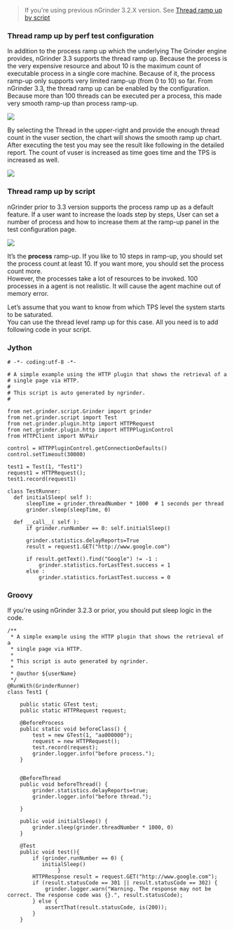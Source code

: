 > If you're using previous nGrinder 3.2.X version. See [Thread ramp up by script](How-to-ramp-up-by-threads#thread-ramp-up-by-script)

### Thread ramp up by perf test configuration
In addition to the process ramp up which the underlying The Grinder engine provides, nGrinder 3.3 supports the thread ramp up. Because the process is the very expensive resource and about 10 is the maximum count of executable process in a single core machine. Because of it, the process ramp-up only supports very limited ramp-up (from 0 to 10) so far. From nGrinder 3.3, the thread ramp up can be enabled by the configuration. Because more than 100 threads can be executed per a process, this made very smooth ramp-up than process ramp-up.

![](http://www.cubrid.org/modules/editor/styles/default/files/attach/images/379199/753/546/thread_rampup.PNG)

By selecting the Thread in the upper-right and provide the enough thread count in the vuser section, the chart will shows the smooth ramp up chart. After executing the test you may see the result like following in the detailed report. The count of vuser is increased as time goes time and the TPS is increased as well.

![](http://www.cubrid.org/modules/editor/styles/default/files/attach/images/379199/753/546/vuser_tps.png)

### Thread ramp up by script
nGrinder prior to 3.3 version supports the process ramp up as a default feature. If a user want to increase the loads step by steps, User can set a number of process and how to increase them at the ramp-up panel in the test configuration page.

![](http://www.cubrid.org/files/attach/images/379199/753/546/image_thumb.png)

It’s the **process** ramp-up. If you like to 10 steps in ramp-up, you should set the process count at least 10. If you want more, you should set the process count more.  
However, the processes take a lot of resources to be invoked. 100 processes in a agent is not realistic. It will cause the agent machine out of memory error.

Let’s assume that you want to know from which TPS level the system starts to be saturated.  
You can use the thread level ramp up for this case. All you need is to add following code in your script.

### Jython
```
# -*- coding:utf-8 -*-
 
# A simple example using the HTTP plugin that shows the retrieval of a
# single page via HTTP.
#
# This script is auto generated by ngrinder.
#
 
from net.grinder.script.Grinder import grinder
from net.grinder.script import Test
from net.grinder.plugin.http import HTTPRequest
from net.grinder.plugin.http import HTTPPluginControl
from HTTPClient import NVPair
 
control = HTTPPluginControl.getConnectionDefaults()
control.setTimeout(30000)
 
test1 = Test(1, "Test1")
request1 = HTTPRequest();
test1.record(request1)
 
class TestRunner:
  def initialSleep( self ):
      sleepTime = grinder.threadNumber * 1000  # 1 seconds per thread
      grinder.sleep(sleepTime, 0)
 
  def __call__( self ):
      if grinder.runNumber == 0: self.initialSleep()
 
      grinder.statistics.delayReports=True
      result = request1.GET("http://www.google.com")
       
      if result.getText().find("Google") != -1 :
          grinder.statistics.forLastTest.success = 1
      else :
          grinder.statistics.forLastTest.success = 0
```

### Groovy
If you're using nGrinder 3.2.3 or prior, you should put sleep logic in the code.
```
/**
 * A simple example using the HTTP plugin that shows the retrieval of a
 * single page via HTTP.
 *
 * This script is auto generated by ngrinder.
 *
 * @author ${userName}
 */
@RunWith(GrinderRunner)
class Test1 {
 
    public static GTest test;
    public static HTTPRequest request;
 
    @BeforeProcess
    public static void beforeClass() {
        test = new GTest(1, "aa000000");
        request = new HTTPRequest();
        test.record(request);
        grinder.logger.info("before process.");
    }
 
 
    @BeforeThread
    public void beforeThread() {
        grinder.statistics.delayReports=true;
        grinder.logger.info("before thread.");
         
    }
     
    public void initialSleep() {
        grinder.sleep(grinder.threadNumber * 1000, 0)
    }
 
    @Test
    public void test(){
        if (grinder.runNumber == 0) {
           initialSleep()
                }
        HTTPResponse result = request.GET("http://www.google.com");
        if (result.statusCode == 301 || result.statusCode == 302) {
            grinder.logger.warn("Warning. The response may not be correct. The response code was {}.", result.statusCode);
        } else {
            assertThat(result.statusCode, is(200));
        }
    }
```